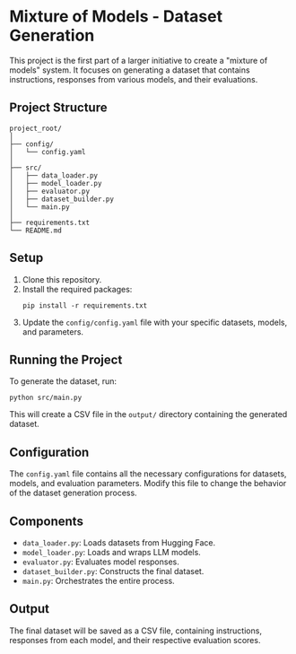 # Mixture of Models - Dataset Generation

This project is the first part of a larger initiative to create a "mixture of models" system. It focuses on generating a dataset that contains instructions, responses from various models, and their evaluations.

## Project Structure

```
project_root/
│
├── config/
│   └── config.yaml
│
├── src/
│   ├── data_loader.py
│   ├── model_loader.py
│   ├── evaluator.py
│   ├── dataset_builder.py
│   └── main.py
│
├── requirements.txt
└── README.md
```

## Setup

1. Clone this repository.
2. Install the required packages:
   ```
   pip install -r requirements.txt
   ```
3. Update the `config/config.yaml` file with your specific datasets, models, and parameters.

## Running the Project

To generate the dataset, run:

```
python src/main.py
```

This will create a CSV file in the `output/` directory containing the generated dataset.

## Configuration

The `config.yaml` file contains all the necessary configurations for datasets, models, and evaluation parameters. Modify this file to change the behavior of the dataset generation process.

## Components

- `data_loader.py`: Loads datasets from Hugging Face.
- `model_loader.py`: Loads and wraps LLM models.
- `evaluator.py`: Evaluates model responses.
- `dataset_builder.py`: Constructs the final dataset.
- `main.py`: Orchestrates the entire process.

## Output

The final dataset will be saved as a CSV file, containing instructions, responses from each model, and their respective evaluation scores.
